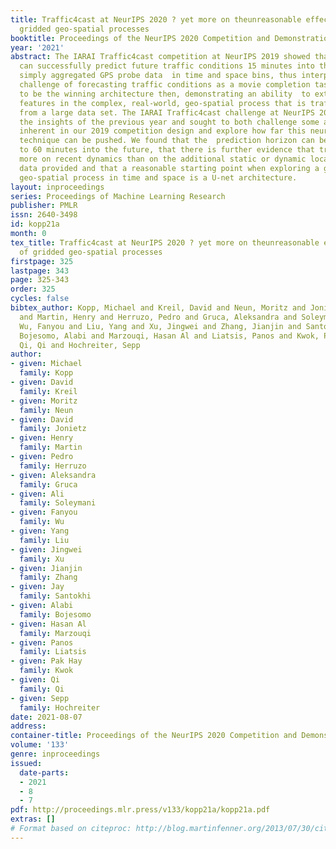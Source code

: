 ```yaml
---
title: Traffic4cast at NeurIPS 2020 ? yet more on theunreasonable effectiveness of
  gridded geo-spatial processes
booktitle: Proceedings of the NeurIPS 2020 Competition and Demonstration Track
year: '2021'
abstract: The IARAI Traffic4cast competition at NeurIPS 2019 showed that neural networks
  can successfully predict future traffic conditions 15 minutes into the future on
  simply aggregated GPS probe data  in time and space bins, thus interpreting the
  challenge of forecasting traffic conditions as a movie completion task. U-nets proved
  to be the winning architecture then, demonstrating an ability  to extract relevant
  features in the complex, real-world, geo-spatial process that is traffic derived
  from a large data set. The IARAI Traffic4cast challenge at NeurIPS 2020 build on
  the insights of the previous year and sought to both challenge some assumptions
  inherent in our 2019 competition design and explore how far this neural network
  technique can be pushed. We found that the  prediction horizon can be extended successfully
  to 60 minutes into the future, that there is further evidence that traffic depends
  more on recent dynamics than on the additional static or dynamic location specific
  data provided and that a reasonable starting point when exploring a general aggregated
  geo-spatial process in time and space is a U-net architecture.
layout: inproceedings
series: Proceedings of Machine Learning Research
publisher: PMLR
issn: 2640-3498
id: kopp21a
month: 0
tex_title: Traffic4cast at NeurIPS 2020 ? yet more on theunreasonable effectiveness
  of gridded geo-spatial processes
firstpage: 325
lastpage: 343
page: 325-343
order: 325
cycles: false
bibtex_author: Kopp, Michael and Kreil, David and Neun, Moritz and Jonietz, David
  and Martin, Henry and Herruzo, Pedro and Gruca, Aleksandra and Soleymani, Ali and
  Wu, Fanyou and Liu, Yang and Xu, Jingwei and Zhang, Jianjin and Santokhi, Jay and
  Bojesomo, Alabi and Marzouqi, Hasan Al and Liatsis, Panos and Kwok, Pak Hay and
  Qi, Qi and Hochreiter, Sepp
author:
- given: Michael
  family: Kopp
- given: David
  family: Kreil
- given: Moritz
  family: Neun
- given: David
  family: Jonietz
- given: Henry
  family: Martin
- given: Pedro
  family: Herruzo
- given: Aleksandra
  family: Gruca
- given: Ali
  family: Soleymani
- given: Fanyou
  family: Wu
- given: Yang
  family: Liu
- given: Jingwei
  family: Xu
- given: Jianjin
  family: Zhang
- given: Jay
  family: Santokhi
- given: Alabi
  family: Bojesomo
- given: Hasan Al
  family: Marzouqi
- given: Panos
  family: Liatsis
- given: Pak Hay
  family: Kwok
- given: Qi
  family: Qi
- given: Sepp
  family: Hochreiter
date: 2021-08-07
address:
container-title: Proceedings of the NeurIPS 2020 Competition and Demonstration Track
volume: '133'
genre: inproceedings
issued:
  date-parts:
  - 2021
  - 8
  - 7
pdf: http://proceedings.mlr.press/v133/kopp21a/kopp21a.pdf
extras: []
# Format based on citeproc: http://blog.martinfenner.org/2013/07/30/citeproc-yaml-for-bibliographies/
---
```

